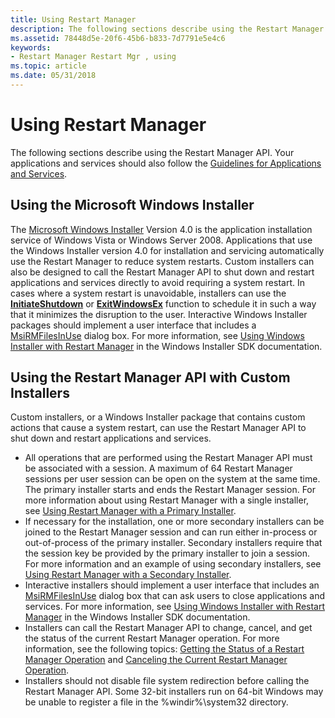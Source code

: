 ```yaml
---
title: Using Restart Manager
description: The following sections describe using the Restart Manager API.
ms.assetid: 78448d5e-20f6-45b6-b833-7d7791e5e4c6
keywords:
- Restart Manager Restart Mgr , using
ms.topic: article
ms.date: 05/31/2018
---
```


# Using Restart Manager

The following sections describe using the Restart Manager API. Your applications and services should also follow the [Guidelines for Applications and Services](guidelines-for-applications-and-services.md).

## Using the Microsoft Windows Installer

The [Microsoft Windows Installer](https://docs.microsoft.com/windows/desktop/Msi/windows-installer-portal) Version 4.0 is the application installation service of Windows Vista or Windows Server 2008. Applications that use the Windows Installer version 4.0 for installation and servicing automatically use the Restart Manager to reduce system restarts. Custom installers can also be designed to call the Restart Manager API to shut down and restart applications and services directly to avoid requiring a system restart. In cases where a system restart is unavoidable, installers can use the [**InitiateShutdown**](https://docs.microsoft.com/windows/desktop/api/winreg/nf-winreg-initiateshutdowna) or [**ExitWindowsEx**](https://docs.microsoft.com/windows/desktop/api/winuser/nf-winuser-exitwindowsex) function to schedule it in such a way that it minimizes the disruption to the user. Interactive Windows Installer packages should implement a user interface that includes a [MsiRMFilesInUse](https://docs.microsoft.com/windows/desktop/Msi/msirmfilesinuse-dialog) dialog box. For more information, see [Using Windows Installer with Restart Manager](https://docs.microsoft.com/windows/desktop/Msi/using-windows-installer-with-restart-manager) in the Windows Installer SDK documentation.

## Using the Restart Manager API with Custom Installers

Custom installers, or a Windows Installer package that contains custom actions that cause a system restart, can use the Restart Manager API to shut down and restart applications and services.

-   All operations that are performed using the Restart Manager API must be associated with a session. A maximum of 64 Restart Manager sessions per user session can be open on the system at the same time. The primary installer starts and ends the Restart Manager session. For more information about using Restart Manager with a single installer, see [Using Restart Manager with a Primary Installer](using-restart-manager-with-a-primary-installer.md).
-   If necessary for the installation, one or more secondary installers can be joined to the Restart Manager session and can run either in-process or out-of-process of the primary installer. Secondary installers require that the session key be provided by the primary installer to join a session. For more information and an example of using secondary installers, see [Using Restart Manager with a Secondary Installer](using-restart-manager-with-a-secondary-installer.md).
-   Interactive installers should implement a user interface that includes an [MsiRMFilesInUse](https://docs.microsoft.com/windows/desktop/Msi/msirmfilesinuse-dialog) dialog box that can ask users to close applications and services. For more information, see [Using Windows Installer with Restart Manager](https://docs.microsoft.com/windows/desktop/Msi/using-windows-installer-with-restart-manager) in the Windows Installer SDK documentation.
-   Installers can call the Restart Manager API to change, cancel, and get the status of the current Restart Manager operation. For more information, see the following topics: [Getting the Status of a Restart Manager Operation](getting-the-status-of-a-restart-manager-operation.md) and [Canceling the Current Restart Manager Operation](canceling-the-current-restart-manager-operation.md).
-   Installers should not disable file system redirection before calling the Restart Manager API. Some 32-bit installers run on 64-bit Windows may be unable to register a file in the %windir%\\system32 directory.

 

 




